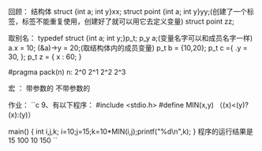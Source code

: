 回顾：
		结构体
		struct {int a; int y}xx;
		struct point {int a; int y}yy;(创建了一个标签，标签不能重复使用，创建好了就可以用它去定义变量)
		struct point zz;

取别名：
		typedef struct  {int a; int y;}p_t;
		p_y a;(变量名字可以和成员名字一样)
		a.x = 10;
		(&a)->y = 20;(取结构体内的成员变量)
		p_t b = {10,20};
		p_t c  ={
			.y = 30,
		};
p_t z = {
	x : 60;
}

#pragma pack(n)  n: 2^0 2^1 2^2 2^3

宏 ：
	带参数的
	不带参数的

作业：
``c
9、有以下程序：
#include <stdio.h>
#define MIN(x,y) （(x)<(y)?(x):(y)）

main()
{
	int i,j,k;
	i=10;j=15;k=10\*MIN(i,j);printf("%d\n",k);
}
程序的运行结果是
15       100       10        150
``
